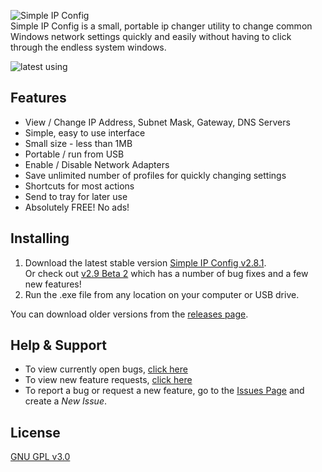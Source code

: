 ![Simple IP Config][logo]  
Simple IP Config is a small, portable ip changer utility to change common Windows network settings quickly and easily without having to click through the endless system windows.  

![latest using](https://github.com/KurtisLiggett/Simple-IP-Config/blob/gh-pages/public/gif_latest.gif?raw=true "using Simple IP Config")

Features
---
* View / Change IP Address, Subnet Mask, Gateway, DNS Servers
* Simple, easy to use interface
* Small size - less than 1MB
* Portable / run from USB
* Enable / Disable Network Adapters
* Save unlimited number of profiles for quickly changing settings
* Shortcuts for most actions
* Send to tray for later use
* Absolutely FREE! No ads!

Installing
---
1. Download the latest stable version [Simple IP Config v2.8.1][latest].  
Or check out [v2.9 Beta 2](https://github.com/KurtisLiggett/Simple-IP-Config/releases/tag/2.9.b2) which has a number of bug fixes and a few new features!
2. Run the .exe file from any location on your computer or USB drive.

You can download older versions from the [releases page][releases].

Help & Support
---
* To view currently open bugs, [click here][bugs]
* To view new feature requests, [click here][new-features]
* To report a bug or request a new feature, go to the [Issues Page][issues] and create a _New Issue_.

License
---
[GNU GPL v3.0](https://github.com/KurtisLiggett/Simple-IP-Config/blob/master/LICENSE)


[logo]: https://raw.github.com/KurtisLiggett/simple-ip-config/master/logo.png "Simple IP Config"
[latest]: https://github.com/KurtisLiggett/Simple-IP-Config/releases/latest "Latest Download"
[releases]: https://github.com/KurtisLiggett/Simple-IP-Config/releases "All Releases"
[beta]: https://github.com/KurtisLiggett/Simple-IP-Config/releases/tag/2.8.1-b1 "Download Beta"
[issues]: https://github.com/KurtisLiggett/Simple-IP-Config/issues "Issues"
[bugs]: https://github.com/KurtisLiggett/Simple-IP-Config/labels/bug "Bugs"
[new-features]: https://github.com/KurtisLiggett/Simple-IP-Config/labels/new%20feature "New features"
